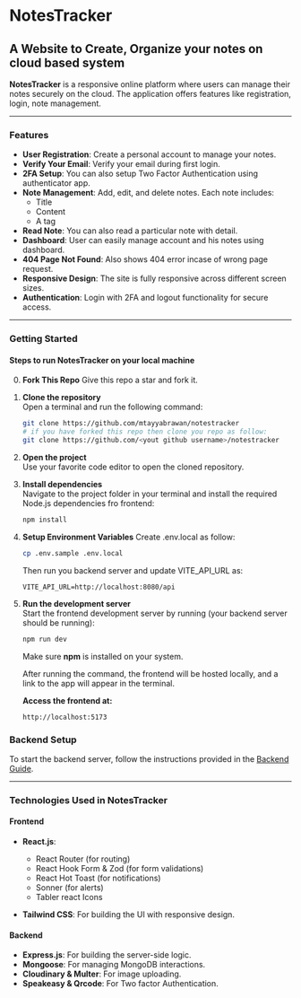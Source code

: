 # NotesTracker

## A Website to Create, Organize your notes on cloud based system

**NotesTracker** is a responsive online platform where users can manage their notes securely on the cloud. The application offers features like registration, login, note management.

---

### Features

- **User Registration**: Create a personal account to manage your notes.
- **Verify Your Email**: Verify your email during first login.
- **2FA Setup**: You can also setup Two Factor Authentication using authenticator app.
- **Note Management**: Add, edit, and delete notes. Each note includes:
  - Title
  - Content
  - A tag
- **Read Note**: You can also read a particular note with detail.
- **Dashboard**: User can easily manage account and his notes using dashboard.
- **404 Page Not Found**: Also shows 404 error incase of wrong page request.
- **Responsive Design**: The site is fully responsive across different screen sizes.
- **Authentication**: Login with 2FA and logout functionality for secure access.

---

### Getting Started

#### Steps to run NotesTracker on your local machine

0. **Fork This Repo**
   Give this repo a star and fork it.
1. **Clone the repository**  
   Open a terminal and run the following command:

   ```bash
   git clone https://github.com/mtayyabrawan/notestracker
   # if you have forked this repo then clone you repo as follow:
   git clone https://github.com/<yout github username>/notestracker
   ```

2. **Open the project**  
   Use your favorite code editor to open the cloned repository.

3. **Install dependencies**  
   Navigate to the project folder in your terminal and install the required Node.js dependencies fro frontend:

   ```bash
   npm install
   ```

4. **Setup Environment Variables**
   Create .env.local as follow:

   ```bash
   cp .env.sample .env.local
   ```

   Then run you backend server and update VITE_API_URL as:

   ```env
   VITE_API_URL=http://localhost:8080/api 
   ```

5. **Run the development server**  
   Start the frontend development server by running (your backend server should be running):

   ```bash
   npm run dev
   ```

   Make sure **npm** is installed on your system.

   After running the command, the frontend will be hosted locally, and a link to the app will appear in the terminal.

   **Access the frontend at:**

   ```https
   http://localhost:5173
   ```

### Backend Setup

To start the backend server, follow the instructions provided in the [Backend Guide](./backend/README.md).

---

### Technologies Used in **NotesTracker**

#### Frontend

- **React.js**:

  - React Router (for routing)
  - React Hook Form & Zod (for form validations)
  - React Hot Toast (for notifications)
  - Sonner (for alerts)
  - Tabler react Icons

- **Tailwind CSS**: For building the UI with responsive design.

#### Backend

- **Express.js**: For building the server-side logic.
- **Mongoose**: For managing MongoDB interactions.
- **Cloudinary & Multer**: For image uploading.
- **Speakeasy & Qrcode**: For Two factor Authentication.
